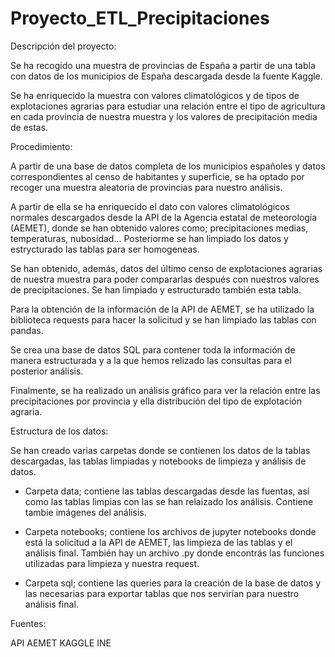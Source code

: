 # Proyecto_ETL_Precipitaciones

Descripción del proyecto:

Se ha recogido una muestra de provincias de España a partir de una tabla con datos de los municipios de España descargada desde la fuente Kaggle.

Se ha enriquecido la muestra con valores climatológicos y de tipos de explotaciones agrarias para estudiar una relación entre el tipo de agricultura en cada provincia de nuestra muestra y los valores de precipitación media de estas.

Procedimiento:

A partir de una base de datos completa de los municipios españoles y datos correspondientes al censo de habitantes y superficie, se ha optado por recoger una muestra aleatoria de provincias para nuestro análisis.

A partir de ella se ha enriquecido el dato con valores climatológicos normales descargados desde la API de la Agencia estatal de meteorología (AEMET), donde se han obtenido valores como; precipitaciones medias, temperaturas, nubosidad... Posteriorme se han limpiado los datos y estrycturado las tablas para ser homogeneas.

Se han obtenido, además, datos del último censo de explotaciones agrarias de nuestra muestra para poder compararlas después con nuestros valores de precipitaciones. Se han limpiado y estructurado también esta tabla.

Para la obtención de la información de la API de AEMET, se ha utilizado la biblioteca requests para hacer la solicitud y se han limpiado las tablas con pandas.

Se crea una base de datos SQL para contener toda la información de manera estructurada y a la que hemos relizado las consultas para el posterior análisis.

Finalmente, se ha realizado un análisis gráfico para ver la relación entre las precipitaciones por provincia y ella distribución del tipo de explotación agraria.

Estructura de los datos:

Se han creado varias carpetas donde se contienen los datos de la tablas descargadas, las tablas limpiadas y notebooks de limpieza y análisis de datos.

- Carpeta data; contiene las tablas descargadas desde las fuentas, así como las tablas limpias con las se  han relaizado los análisis. Contiene tambie imágenes del análisis.

- Carpeta notebooks; contiene los archivos de jupyter notebooks donde está la solicitud a la API de AEMET, las limpieza de las tablas y el análisis final. También hay un archivo .py donde encontrás las funciones utilizadas para limpieza y nuestra request.

- Carpeta sql; contiene las queries para la creación de la base de datos y las necesarias para exportar tablas que nos servirían para nuestro análisis final.

Fuentes:

API AEMET
KAGGLE
INE

